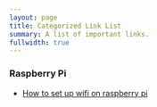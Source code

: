 ```yaml
---
layout: page
title: Categorized Link List
summary: A list of important links.
fullwidth: true
---
```


### Raspberry Pi

* [How to set up wifi on raspberry pi](http://www.averagemanvsraspberrypi.com/2014/10/how-to-set-up-wifi-on-raspberry-pi.html)
